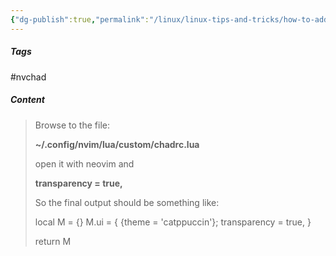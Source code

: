 ```yaml
---
{"dg-publish":true,"permalink":"/linux/linux-tips-and-tricks/how-to-add-transparency-in-nv-chad/","noteIcon":""}
---
```


##### Tags

#nvchad

##### Content

> Browse to the file:
> 
> **~/.config/nvim/lua/custom/chadrc.lua**
> 
> open it with neovim and
> 
> **transparency = true,**
> 
> So the final output should be something like:
> 
> local M = {}
> M.ui = {
> 	{theme = 'catppuccin'};
> 	transparency = true,
> }
> 
> return M

